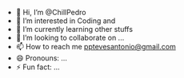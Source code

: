 - 👋 Hi, I’m @ChillPedro
- 👀 I’m interested in Coding and 
- 🌱 I’m currently learning other stuffs
- 💞️ I’m looking to collaborate on ...
- 📫 How to reach me pptevesantonio@gmail.com
- 😄 Pronouns: ...
- ⚡ Fun fact: ...

<!---
ChillPedro/ChillPedro is a ✨ special ✨ repository because its `README.md` (this file) appears on your GitHub profile.
You can click the Preview link to take a look at your changes.
--->
